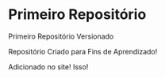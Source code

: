 # Primeiro Repositório
 Primeiro Repositório Versionado

 Repositório Criado para Fins de Aprendizado!

 Adicionado no site! Isso!

